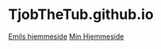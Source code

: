 # TjobTheTub.github.io

[Emils hjemmeside](https://wackhair.github.io)
[Min Hjemmeside](Website/index.html)





